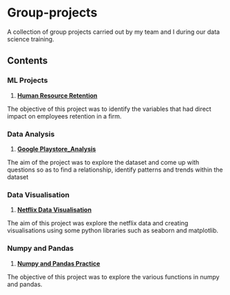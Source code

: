 # Group-projects
A collection of group projects carried out by my team and I during our data science training.

## Contents

### ML Projects
1. **[Human Resource Retention](https://github.com/Kosemaniloreoluwa/Group-projects/blob/main/Human%20Resource%20Retention.ipynb)**

The objective of this project was to identify the variables that had direct impact on employees retention in a firm.

### Data Analysis
1. **[Google Playstore_Analysis](https://github.com/Kosemaniloreoluwa/Group-projects/blob/main/%20Google%20PlayStore_Analysis..ipynb)**

The aim of the project was to explore the dataset and come up with questions so as to find a relationship, identify patterns and trends within the dataset

### Data Visualisation
1. **[Netflix Data Visualisation](https://github.com/Kosemaniloreoluwa/Group-projects/blob/main/Netflix%20Dataset%20Visualisation.ipynb)**

The aim of this project was explore the netflix data and creating visualisations using some python libraries such as seaborn and matplotlib.

### Numpy and Pandas 
1. **[Numpy and Pandas Practice](https://github.com/Kosemaniloreoluwa/Group-projects/blob/main/Numpy%20and%20Pandas.ipynb)**

The objective of this project was to explore the various functions in numpy and pandas.
